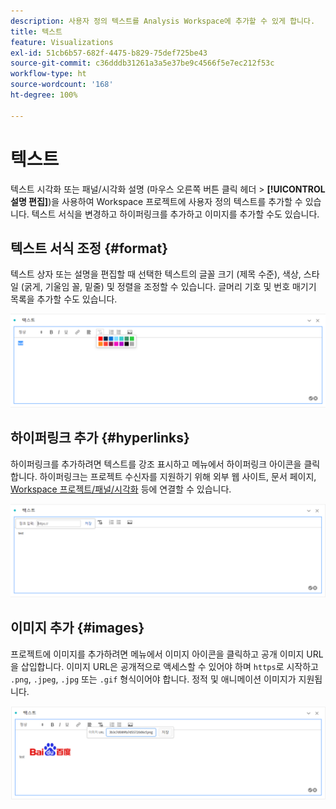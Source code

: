 ```yaml
---
description: 사용자 정의 텍스트를 Analysis Workspace에 추가할 수 있게 합니다.
title: 텍스트
feature: Visualizations
exl-id: 51cb6b57-682f-4475-b829-75def725be43
source-git-commit: c36dddb31261a3a5e37be9c4566f5e7ec212f53c
workflow-type: ht
source-wordcount: '168'
ht-degree: 100%

---
```


# 텍스트

텍스트 시각화 또는 패널/시각화 설명 (마우스 오른쪽 버튼 클릭 헤더 > **[!UICONTROL 설명 편집]**)을 사용하여 Workspace 프로젝트에 사용자 정의 텍스트를 추가할 수 있습니다. 텍스트 서식을 변경하고 하이퍼링크를 추가하고 이미지를 추가할 수도 있습니다.

## 텍스트 서식 조정 {#format}

텍스트 상자 또는 설명을 편집할 때 선택한 텍스트의 글꼴 크기 (제목 수준), 색상, 스타일 (굵게, 기울임 꼴, 밑줄) 및 정렬을 조정할 수 있습니다. 글머리 기호 및 번호 매기기 목록을 추가할 수도 있습니다.

![](assets/format.png)

## 하이퍼링크 추가 {#hyperlinks}

하이퍼링크를 추가하려면 텍스트를 강조 표시하고 메뉴에서 하이퍼링크 아이콘을 클릭합니다. 하이퍼링크는 프로젝트 수신자를 지원하기 위해 외부 웹 사이트, 문서 페이지, [Workspace 프로젝트/패널/시각화](https://experienceleague.adobe.com/docs/analytics/analyze/analysis-workspace/curate-share/shareable-links.html?lang=ko-KR) 등에 연결할 수 있습니다.

![](assets/hyperlink.png)

## 이미지 추가 {#images}

프로젝트에 이미지를 추가하려면 메뉴에서 이미지 아이콘을 클릭하고 공개 이미지 URL을 삽입합니다. 이미지 URL은 공개적으로 액세스할 수 있어야 하며 `https`로 시작하고 `.png`, `.jpeg`, `.jpg` 또는 `.gif` 형식이어야 합니다. 정적 및 애니메이션 이미지가 지원됩니다.

![](assets/image.png)
